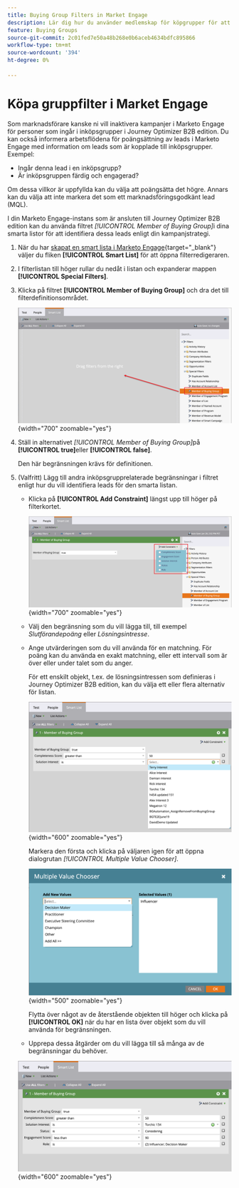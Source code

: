 ```yaml
---
title: Buying Group Filters in Market Engage
description: Lär dig hur du använder medlemskap för köpgrupper för att definiera filter i Marketo Engage Smart Lists.
feature: Buying Groups
source-git-commit: 2c01fed7e50a48b268e0b6aceb4634bdfc895866
workflow-type: tm+mt
source-wordcount: '394'
ht-degree: 0%

---
```


# Köpa gruppfilter i Market Engage

Som marknadsförare kanske ni vill inaktivera kampanjer i Marketo Engage för personer som ingår i inköpsgrupper i Journey Optimizer B2B edition. Du kan också informera arbetsflödena för poängsättning av leads i Marketo Engage med information om leads som är kopplade till inköpsgrupper. Exempel:

* Ingår denna lead i en inköpsgrupp?
* Är inköpsgruppen färdig och engagerad?

Om dessa villkor är uppfyllda kan du välja att poängsätta det högre. Annars kan du välja att inte markera det som ett marknadsföringsgodkänt lead (MQL).

I din Marketo Engage-instans som är ansluten till Journey Optimizer B2B edition kan du använda filtret _[!UICONTROL Member of Buying Group]_&#x200B;i dina smarta listor för att identifiera dessa leads enligt din kampanjstrategi.

1. När du har [skapat en smart lista i Marketo Engage](https://experienceleague.adobe.com/en/docs/marketo/using/product-docs/core-marketo-concepts/smart-lists-and-static-lists/creating-a-smart-list/create-a-smart-list){target="_blank"} väljer du fliken **[!UICONTROL Smart List]** för att öppna filterredigeraren.

1. I filterlistan till höger rullar du nedåt i listan och expanderar mappen **[!UICONTROL Special Filters]**.

1. Klicka på filtret **[!UICONTROL Member of Buying Group]** och dra det till filterdefinitionsområdet.

   ![Lägg till medlemmen i filtret Buying Group i den smarta listan](./assets/me-member-of-buying-group-filter-add.png){width="700" zoomable="yes"}

1. Ställ in alternativet _[!UICONTROL Member of Buying Group]_&#x200B;på&#x200B;**[!UICONTROL true]**&#x200B;eller **[!UICONTROL false]**.

   Den här begränsningen krävs för definitionen.

1. (Valfritt) Lägg till andra inköpsgrupprelaterade begränsningar i filtret enligt hur du vill identifiera leads för den smarta listan.

   * Klicka på **[!UICONTROL Add Constraint]** längst upp till höger på filterkortet.

     ![Välj en annan begränsning](./assets/me-member-of-buying-group-filter-add-constraint.png){width="700" zoomable="yes"}

   * Välj den begränsning som du vill lägga till, till exempel _Slutförandepoäng_ eller _Lösningsintresse_.

   * Ange utvärderingen som du vill använda för en matchning. För poäng kan du använda en exakt matchning, eller ett intervall som är över eller under talet som du anger.

     För ett enskilt objekt, t.ex. de lösningsintressen som definieras i Journey Optimizer B2B edition, kan du välja ett eller flera alternativ för listan.

     ![Välj ett värde för begränsningen i listan](./assets/me-member-of-buying-group-filter-constraint-list.png){width="600" zoomable="yes"}

     Markera den första och klicka på väljaren igen för att öppna dialogrutan _[!UICONTROL Multiple Value Chooser]_.

     ![Välj flera värden för begränsningen](./assets/me-member-of-buying-group-filter-constraint-multiple-value.png){width="500" zoomable="yes"}

     Flytta över något av de återstående objekten till höger och klicka på **[!UICONTROL OK]** när du har en lista över objekt som du vill använda för begränsningen.

   * Upprepa dessa åtgärder om du vill lägga till så många av de begränsningar du behöver.

   ![Medlem i Buying Group-filter med flera begränsningar](./assets/me-member-of-buying-group-filter-constraints-complete.png){width="600" zoomable="yes"}
